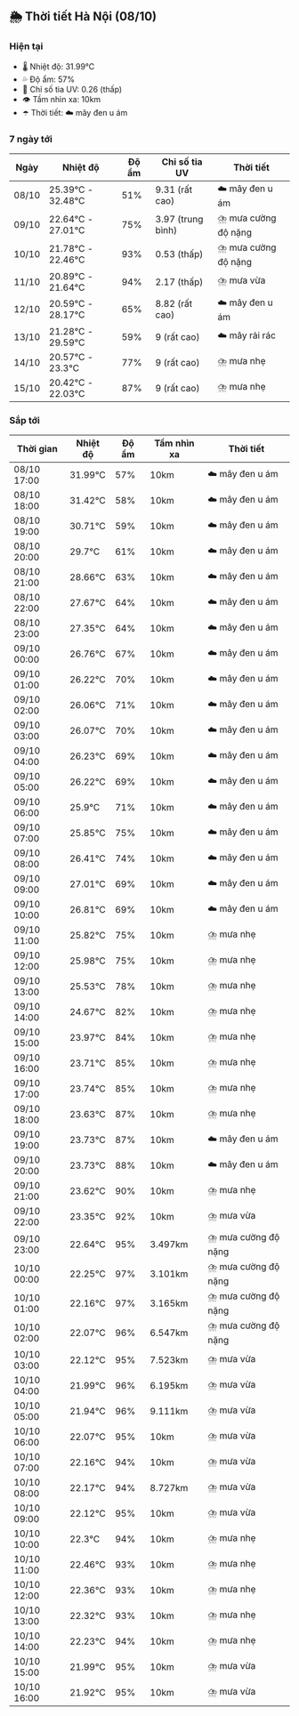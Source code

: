 ## 🌦️ Thời tiết Hà Nội (08/10)

### Hiện tại

- 🌡️ Nhiệt độ: 31.99℃
- 💦 Độ ẩm: 57%
- 🌟 Chỉ số tia UV: 0.26 (thấp)
- 👁️ Tầm nhìn xa: 10km
- ☂️ Thời tiết: ☁️ mây đen u ám

### 7 ngày tới

| Ngày | Nhiệt độ | Độ ẩm | Chỉ số tia UV | Thời tiết |
| --- | --- | --- | --- | --- |
| 08/10 | 25.39℃ - 32.48℃ | 51% | 9.31 (rất cao) | ☁️ mây đen u ám |
| 09/10 | 22.64℃ - 27.01℃ | 75% | 3.97 (trung bình) | ⛈️ mưa cường độ nặng |
| 10/10 | 21.78℃ - 22.46℃ | 93% | 0.53 (thấp) | ⛈️ mưa cường độ nặng |
| 11/10 | 20.89℃ - 21.64℃ | 94% | 2.17 (thấp) | ⛈️ mưa vừa |
| 12/10 | 20.59℃ - 28.17℃ | 65% | 8.82 (rất cao) | ☁️ mây đen u ám |
| 13/10 | 21.28℃ - 29.59℃ | 59% | 9 (rất cao) | ☁️ mây rải rác |
| 14/10 | 20.57℃ - 23.3℃ | 77% | 9 (rất cao) | ⛈️ mưa nhẹ |
| 15/10 | 20.42℃ - 22.03℃ | 87% | 9 (rất cao) | ⛈️ mưa nhẹ |

### Sắp tới

| Thời gian | Nhiệt độ | Độ ẩm | Tầm nhìn xa | Thời tiết |
| --- | --- | --- | --- | --- |
| 08/10 17:00 | 31.99℃ | 57% | 10km | ☁️ mây đen u ám |
| 08/10 18:00 | 31.42℃ | 58% | 10km | ☁️ mây đen u ám |
| 08/10 19:00 | 30.71℃ | 59% | 10km | ☁️ mây đen u ám |
| 08/10 20:00 | 29.7℃ | 61% | 10km | ☁️ mây đen u ám |
| 08/10 21:00 | 28.66℃ | 63% | 10km | ☁️ mây đen u ám |
| 08/10 22:00 | 27.67℃ | 64% | 10km | ☁️ mây đen u ám |
| 08/10 23:00 | 27.35℃ | 64% | 10km | ☁️ mây đen u ám |
| 09/10 00:00 | 26.76℃ | 67% | 10km | ☁️ mây đen u ám |
| 09/10 01:00 | 26.22℃ | 70% | 10km | ☁️ mây đen u ám |
| 09/10 02:00 | 26.06℃ | 71% | 10km | ☁️ mây đen u ám |
| 09/10 03:00 | 26.07℃ | 70% | 10km | ☁️ mây đen u ám |
| 09/10 04:00 | 26.23℃ | 69% | 10km | ☁️ mây đen u ám |
| 09/10 05:00 | 26.22℃ | 69% | 10km | ☁️ mây đen u ám |
| 09/10 06:00 | 25.9℃ | 71% | 10km | ☁️ mây đen u ám |
| 09/10 07:00 | 25.85℃ | 75% | 10km | ☁️ mây đen u ám |
| 09/10 08:00 | 26.41℃ | 74% | 10km | ☁️ mây đen u ám |
| 09/10 09:00 | 27.01℃ | 69% | 10km | ☁️ mây đen u ám |
| 09/10 10:00 | 26.81℃ | 69% | 10km | ☁️ mây đen u ám |
| 09/10 11:00 | 25.82℃ | 75% | 10km | ⛈️ mưa nhẹ |
| 09/10 12:00 | 25.98℃ | 75% | 10km | ⛈️ mưa nhẹ |
| 09/10 13:00 | 25.53℃ | 78% | 10km | ⛈️ mưa nhẹ |
| 09/10 14:00 | 24.67℃ | 82% | 10km | ⛈️ mưa nhẹ |
| 09/10 15:00 | 23.97℃ | 84% | 10km | ⛈️ mưa nhẹ |
| 09/10 16:00 | 23.71℃ | 85% | 10km | ⛈️ mưa nhẹ |
| 09/10 17:00 | 23.74℃ | 85% | 10km | ⛈️ mưa nhẹ |
| 09/10 18:00 | 23.63℃ | 87% | 10km | ⛈️ mưa nhẹ |
| 09/10 19:00 | 23.73℃ | 87% | 10km | ☁️ mây đen u ám |
| 09/10 20:00 | 23.73℃ | 88% | 10km | ☁️ mây đen u ám |
| 09/10 21:00 | 23.62℃ | 90% | 10km | ⛈️ mưa nhẹ |
| 09/10 22:00 | 23.35℃ | 92% | 10km | ⛈️ mưa vừa |
| 09/10 23:00 | 22.64℃ | 95% | 3.497km | ⛈️ mưa cường độ nặng |
| 10/10 00:00 | 22.25℃ | 97% | 3.101km | ⛈️ mưa cường độ nặng |
| 10/10 01:00 | 22.16℃ | 97% | 3.165km | ⛈️ mưa cường độ nặng |
| 10/10 02:00 | 22.07℃ | 96% | 6.547km | ⛈️ mưa cường độ nặng |
| 10/10 03:00 | 22.12℃ | 95% | 7.523km | ⛈️ mưa vừa |
| 10/10 04:00 | 21.99℃ | 96% | 6.195km | ⛈️ mưa vừa |
| 10/10 05:00 | 21.94℃ | 96% | 9.111km | ⛈️ mưa vừa |
| 10/10 06:00 | 22.07℃ | 95% | 10km | ⛈️ mưa vừa |
| 10/10 07:00 | 22.16℃ | 94% | 10km | ⛈️ mưa vừa |
| 10/10 08:00 | 22.17℃ | 94% | 8.727km | ⛈️ mưa vừa |
| 10/10 09:00 | 22.12℃ | 95% | 10km | ⛈️ mưa vừa |
| 10/10 10:00 | 22.3℃ | 94% | 10km | ⛈️ mưa nhẹ |
| 10/10 11:00 | 22.46℃ | 93% | 10km | ⛈️ mưa nhẹ |
| 10/10 12:00 | 22.36℃ | 93% | 10km | ⛈️ mưa nhẹ |
| 10/10 13:00 | 22.32℃ | 93% | 10km | ⛈️ mưa nhẹ |
| 10/10 14:00 | 22.23℃ | 94% | 10km | ⛈️ mưa nhẹ |
| 10/10 15:00 | 21.99℃ | 95% | 10km | ⛈️ mưa vừa |
| 10/10 16:00 | 21.92℃ | 95% | 10km | ⛈️ mưa vừa |
